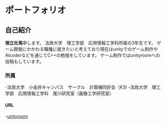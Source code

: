 # ポートフォリオ

## 自己紹介

**根立壮馬**申します。
法政大学　理工学部　応用情報工学科所属の3年生です。
ゲーム開発にかかわる職種に就きたいと考えており現在はunityでのゲーム制作やAtcoderなどを通じてC++の勉強をしています。
ゲーム制作ではunityroomへの投稿もしています。

### 所属
-法政大学　小金井キャンパス　サークル　計算機同好会（K3)
-法政大学　理工学部　応用情報工学科　尾川研究室（画像工学研究室）


#### URL
-[unityroom](https://unityroom.com/users/180qyjnv5h94erbzl2m7)
 
